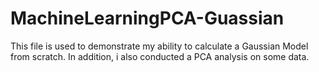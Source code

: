# MachineLearningPCA-Guassian

This file is used to demonstrate my ability to calculate a Gaussian Model from scratch. In addition, i also conducted a PCA analysis on some data.  
